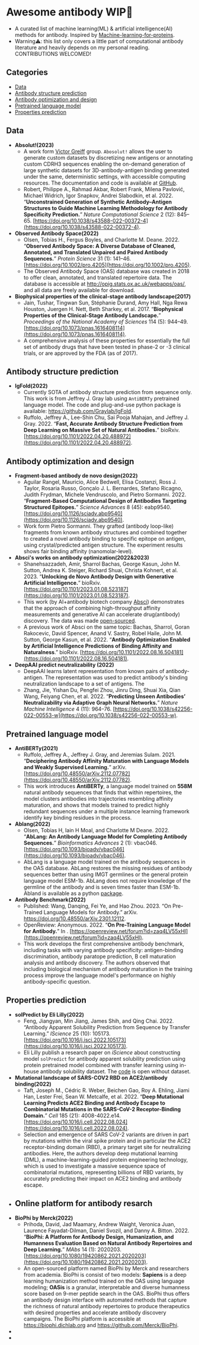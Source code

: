 
# Awesome antibody WIP🚧 <!-- omit in toc -->
- A curated list of machine learning(ML) & artificial intelligence(AI) methods for antibody. Inspired by [Machine-learning-for-proteins](https://github.com/yangkky/Machine-learning-for-proteins).
- Warning⚠️: this list only covers a little part of computational antibody literature and heavily depends on my personal reading. CONTRIBUTIONS WELCOMED!
## Categories <!-- omit in toc -->
- [Data](#data)
- [Antibody structure prediction](#antibody-structure-prediction)
- [Antibody optimization and design](#antibody-optimization-and-design)
- [Pretrained language model](#pretrained-language-model)
- [Properties prediction](#properties-prediction)
## Data
- **Absolut!(2023)**
	- A work form [Victor Greiff](https://greifflab.org/) group. `Abosolut!`  allows the user to generate custom datasets by discretizing new antigens or annotating custom CDRH3 sequences enabling the on-demand generation of large synthetic datasets for 3D-antibody-antigen binding generated under the same, deterministic settings, with accessible computing resources. The documentation and code is  available at [GitHub](https://github.com/csi-greifflab/Absolut).
	- Robert, Philippe A., Rahmad Akbar, Robert Frank, Milena Pavlović, Michael Widrich, Igor Snapkov, Andrei Slabodkin, et al. 2022. “**Unconstrained Generation of Synthetic Antibody–Antigen Structures to Guide Machine Learning Methodology for Antibody Specificity Prediction.**” *Nature Computational Science* 2 (12): 845–65. [https://doi.org/10.1038/s43588-022-00372-4](https://doi.org/10.1038/s43588-022-00372-4).
- **Observed Antibody Space(2022)**
	- Olsen, Tobias H., Fergus Boyles, and Charlotte M. Deane. 2022. “**Observed Antibody Space: A Diverse Database of Cleaned, Annotated, and Translated Unpaired and Paired Antibody Sequences.**” *Protein Science* 31 (1): 141–46. [https://doi.org/10.1002/pro.4205](https://doi.org/10.1002/pro.4205).
	- The Observed Antibody Space (OAS) database was created in 2018 to offer clean, annotated, and translated repertoire data. The database is accessible at http://opig.stats.ox.ac.uk/webapps/oas/, and all data are freely available for download.
- **Biophysical properties of the clinical-stage antibody landscape(2017)**
	- Jain, Tushar, Tingwan Sun, Stéphanie Durand, Amy Hall, Nga Rewa Houston, Juergen H. Nett, Beth Sharkey, et al. 2017. “**Biophysical Properties of the Clinical-Stage Antibody Landscape.**” *Proceedings of the National Academy of Sciences* 114 (5): 944–49. [https://doi.org/10.1073/pnas.1616408114](https://doi.org/10.1073/pnas.1616408114).
	- A comprehensive analysis of these properties for essentially the full set of antibody drugs that have been tested in phase-2 or -3 clinical trials, or are approved by the FDA (as of 2017).
## Antibody structure prediction
- **IgFold(2022)**
	- Currently SOTA of antibody structure prediction from sequence only. This work is from Jeffrey J. Gray lab using `AntiBERTy` pretrained language model. The code and plug-and-use python package is available: https://github.com/Graylab/IgFold.
	- Ruffolo, Jeffrey A., Lee-Shin Chu, Sai Pooja Mahajan, and Jeffrey J. Gray. 2022. “**Fast, Accurate Antibody Structure Prediction from Deep Learning on Massive Set of Natural Antibodies.**” bioRxiv. [https://doi.org/10.1101/2022.04.20.488972](https://doi.org/10.1101/2022.04.20.488972).
## Antibody optimization and design
- **Fragment-based antibody de novo design(2022)**
	- Aguilar Rangel, Mauricio, Alice Bedwell, Elisa Costanzi, Ross J. Taylor, Rosaria Russo, Gonçalo J. L. Bernardes, Stefano Ricagno, Judith Frydman, Michele Vendruscolo, and Pietro Sormanni. 2022. “**Fragment-Based Computational Design of Antibodies Targeting Structured Epitopes.**” *Science Advances* 8 (45): eabp9540. [https://doi.org/10.1126/sciadv.abp9540](https://doi.org/10.1126/sciadv.abp9540).
	- Work form Pietro Sormanni. They grafted (antibody loop-like) fragments from known antibody structures and combined together to created a novel antibody binding to specific epitope on antigen, using crystal/predicted antigen structure. The experiment results shows fair binding affinity (nanomolar-level).
- **Absci's works on antibody optimization(2022&2023)**
	- Shanehsazzadeh, Amir, Sharrol Bachas, George Kasun, John M. Sutton, Andrea K. Steiger, Richard Shuai, Christa Kohnert, et al. 2023. “**Unlocking de Novo Antibody Design with Generative Artificial Intelligence.**” bioRxiv. [https://doi.org/10.1101/2023.01.08.523187](https://doi.org/10.1101/2023.01.08.523187).
	- This work (by AI+antibody biotech company [Absci](https://www.absci.com/)) demonstrates that the approach of combining high-throughput affinity measurements and generative AI can accelerate drug(antibody) discovery. The data was made [open-sourced](https://github.com/AbsciBio/unlocking-de-novo-antibody-design).
	- A previous work of Absci on the same topic:
	   Bachas, Sharrol, Goran Rakocevic, David Spencer, Anand V. Sastry, Robel Haile, John M. Sutton, George Kasun, et al. 2022. “**Antibody Optimization Enabled by Artificial Intelligence Predictions of Binding Affinity and Naturalness**.” bioRxiv. [https://doi.org/10.1101/2022.08.16.504181](https://doi.org/10.1101/2022.08.16.504181).
- **DeepAAI predict neutralizability (2022)**
	- DeepAAI learns latent representation from known pairs of antibody-antigen. The representation was used to predict antibody's binding neutralization landscape to a set of antigens. The
	- Zhang, Jie, Yishan Du, Pengfei Zhou, Jinru Ding, Shuai Xia, Qian Wang, Feiyang Chen, et al. 2022. “**Predicting Unseen Antibodies’ Neutralizability via Adaptive Graph Neural Networks.**” *Nature Machine Intelligence* 4 (11): 964–76. [https://doi.org/10.1038/s42256-022-00553-w](https://doi.org/10.1038/s42256-022-00553-w).
## Pretrained language model
- **AntiBERTy(2021)**
	- Ruffolo, Jeffrey A., Jeffrey J. Gray, and Jeremias Sulam. 2021. “**Deciphering Antibody Affinity Maturation with Language Models and Weakly Supervised Learning.**” arXiv. [https://doi.org/10.48550/arXiv.2112.07782](https://doi.org/10.48550/arXiv.2112.07782).
	- This work introduces **AntiBERTy**, a language model trained on **558M** natural antibody sequences that finds that within repertoires, the model clusters antibodies into trajectories resembling affinity maturation, and shows that models trained to predict highly redundant sequences under a multiple instance learning framework identify key binding residues in the process.
- **Ablang(2022)**
	- Olsen, Tobias H, Iain H Moal, and Charlotte M Deane. 2022. “**AbLang: An Antibody Language Model for Completing Antibody Sequences.**” *Bioinformatics Advances* 2 (1): vbac046. [https://doi.org/10.1093/bioadv/vbac046](https://doi.org/10.1093/bioadv/vbac046).
	- AbLang is a language model trained on the antibody sequences in the OAS database. AbLang restores the missing residues of antibody sequences better than using IMGT germlines or the general protein language model ESM-1b. AbLang does not require knowledge of the germline of the antibody and is seven times faster than ESM-1b. Abland is available as a python [package](https://github.com/oxpig/AbLang).
- **Antibody Benchmark(2022)**
	- Published: Wang, Danqing, Fei Ye, and Hao Zhou. 2023. “On Pre-Trained Language Models for Antibody.” arXiv. https://doi.org/10.48550/arXiv.2301.12112.
	- OpenReview: Anonymous. 2022. “**On Pre-Training Language Model for Antibody.**” In . [https://openreview.net/forum?id=zaq4LV55xHl](https://openreview.net/forum?id=zaq4LV55xHl).
	- This work develops the first comprehensive antibody benchmark, including tasks with varying antibody specificity: antigen-binding discrimination, antibody paratope prediction, B cell maturation analysis and antibody discovery. The authors observed that including biological mechanism of antibody maturation in the training process improve the language model's performance on highly antibody-specific question.
## Properties prediction
- **solPredict by Eli Lilly(2022)**
	- Feng, Jiangyan, Min Jiang, James Shih, and Qing Chai. 2022. “Antibody Apparent Solubility Prediction from Sequence by Transfer Learning.” *IScience* 25 (10): 105173. [https://doi.org/10.1016/j.isci.2022.105173](https://doi.org/10.1016/j.isci.2022.105173).
	- Eli Lilly publish a research paper on *iScience* about constructing model `solPredict` for antibody apparent solubility prediction using protein pretrained model combined with transfer learning using in-house antibody solubility dataset. The [code](https://github.com/JiangyanFeng-Lilly/solPredict_manuscript_codes_2022) is open without dataset.
- **Mutational landscape of SARS-COV2 RBD on ACE2/antibody binding(2022)**
	- Taft, Joseph M., Cédric R. Weber, Beichen Gao, Roy A. Ehling, Jiami Han, Lester Frei, Sean W. Metcalfe, et al. 2022. “**Deep Mutational Learning Predicts ACE2 Binding and Antibody Escape to Combinatorial Mutations in the SARS-CoV-2 Receptor-Binding Domain.**” *Cell* 185 (21): 4008-4022.e14. [https://doi.org/10.1016/j.cell.2022.08.024](https://doi.org/10.1016/j.cell.2022.08.024).
	- Selection and emergence of SARS CoV-2 variants are driven in part by mutations within the viral spike protein and in particular the ACE2 receptor-binding domain (RBD), a primary target site for neutralizing antibodies. Here, the authors develop deep mutational learning (DML), a machine-learning-guided protein engineering technology, which is used to investigate a massive sequence space of combinatorial mutations, representing billions of RBD variants, by accurately predicting their impact on ACE2 binding and antibody escape.
- ## Online platform for antibody resarch
- **BioPhi by Merck(2022)**
	- Prihoda, David, Jad Maamary, Andrew Waight, Veronica Juan, Laurence Fayadat-Dilman, Daniel Svozil, and Danny A. Bitton. 2022. “**BioPhi: A Platform for Antibody Design, Humanization, and Humanness Evaluation Based on Natural Antibody Repertoires and Deep Learning.**” *MAbs* 14 (1): 2020203. [https://doi.org/10.1080/19420862.2021.2020203](https://doi.org/10.1080/19420862.2021.2020203).
	- An open-sourced platform named BioPhi by Merck and researchers from academia. BioPhi is consist of two models: **Sapiens** is a deep learning humanization method trained on the OAS using language modeling; **OASis** is a granular, interpretable and diverse humanness score based on 9-mer peptide search in the OAS. BioPhi thus offers an antibody design interface with automated methods that capture the richness of natural antibody repertoires to produce therapeutics with desired properties and accelerate antibody discovery campaigns. The BioPhi platform is accessible at https://biophi.dichlab.org and https://github.com/Merck/BioPhi.
-
-